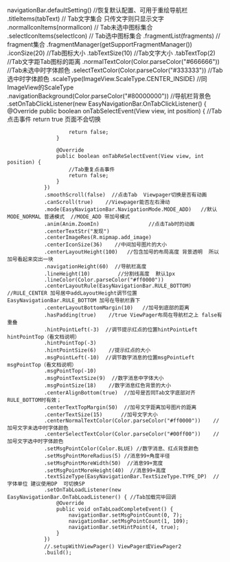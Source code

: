 navigationBar.defaultSetting()  //恢复默认配置、可用于重绘导航栏
                .titleItems(tabText)      //  Tab文字集合  只传文字则只显示文字
                .normalIconItems(normalIcon)   //  Tab未选中图标集合
                .selectIconItems(selectIcon)   //  Tab选中图标集合
                .fragmentList(fragments)       //  fragment集合
                .fragmentManager(getSupportFragmentManager())
                .iconSize(20)     //Tab图标大小
                .tabTextSize(10)   //Tab文字大小
                .tabTextTop(2)     //Tab文字距Tab图标的距离
                .normalTextColor(Color.parseColor("#666666"))   //Tab未选中时字体颜色
                .selectTextColor(Color.parseColor("#333333"))   //Tab选中时字体颜色
                .scaleType(ImageView.ScaleType.CENTER_INSIDE)  //同 ImageView的ScaleType
                .navigationBackground(Color.parseColor("#80000000"))   //导航栏背景色
                .setOnTabClickListener(new EasyNavigationBar.OnTabClickListener() {
                    @Override
                    public boolean onTabSelectEvent(View view, int position) {
                        //Tab点击事件  return true 页面不会切换

                        return false;
                    }

                    @Override
                    public boolean onTabReSelectEvent(View view, int position) {
                        //Tab重复点击事件
                        return false;
                    }
                })
                .smoothScroll(false)  //点击Tab  Viewpager切换是否有动画
                .canScroll(true)    //Viewpager能否左右滑动
                .mode(EasyNavigationBar.NavigationMode.MODE_ADD)   //默认MODE_NORMAL 普通模式  //MODE_ADD 带加号模式
                .anim(Anim.ZoomIn)                //点击Tab时的动画
                .centerTextStr("发现")
                .centerImageRes(R.mipmap.add_image)
                .centerIconSize(36)    //中间加号图片的大小
                .centerLayoutHeight(100)   //包含加号的布局高度 背景透明  所以加号看起来突出一块
                .navigationHeight(60)  //导航栏高度
                .lineHeight(10)         //分割线高度  默认1px
                .lineColor(Color.parseColor("#ff0000"))
                .centerLayoutRule(EasyNavigationBar.RULE_BOTTOM) //RULE_CENTER 加号居中addLayoutHeight调节位置 EasyNavigationBar.RULE_BOTTOM 加号在导航栏靠下
                .centerLayoutBottomMargin(10)   //加号到底部的距离
                .hasPadding(true)    //true ViewPager布局在导航栏之上 false有重叠
                .hintPointLeft(-3)  //调节提示红点的位置hintPointLeft hintPointTop（看文档说明）
                .hintPointTop(-3)
                .hintPointSize(6)    //提示红点的大小
                .msgPointLeft(-10)  //调节数字消息的位置msgPointLeft msgPointTop（看文档说明）
                .msgPointTop(-10)
                .msgPointTextSize(9)  //数字消息中字体大小
                .msgPointSize(18)    //数字消息红色背景的大小
                .centerAlignBottom(true)  //加号是否同Tab文字底部对齐  RULE_BOTTOM时有效；
                .centerTextTopMargin(50)  //加号文字距离加号图片的距离
                .centerTextSize(15)      //加号文字大小
                .centerNormalTextColor(Color.parseColor("#ff0000"))    //加号文字未选中时字体颜色
                .centerSelectTextColor(Color.parseColor("#00ff00"))    //加号文字选中时字体颜色
                .setMsgPointColor(Color.BLUE) //数字消息、红点背景颜色
                .setMsgPointMoreRadius(5) //消息99+角度半径
                .setMsgPointMoreWidth(50)  //消息99+宽度
                .setMsgPointMoreHeight(40)  //消息99+高度
                .textSizeType(EasyNavigationBar.TextSizeType.TYPE_DP)  //字体单位 建议使用DP  可切换SP
                .setOnTabLoadListener(new EasyNavigationBar.OnTabLoadListener() { //Tab加载完毕回调
                    @Override
                    public void onTabLoadCompleteEvent() {
                        navigationBar.setMsgPointCount(0, 7);
                        navigationBar.setMsgPointCount(1, 109);
                        navigationBar.setHintPoint(4, true);
                    }
                })
                //.setupWithViewPager() ViewPager或ViewPager2
                .build();